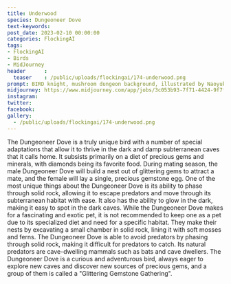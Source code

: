 ```yaml
---
title: Underwood
species: Dungeoneer Dove
text-keywords: 
post_date: 2023-02-10 00:00:00
categories: FlockingAI
tags:
- FlockingAI
- Birds
- MidJourney 
header      :
  teaser    : /public/uploads/flockingai/174-underwood.png
prompt: BIRD knight, mushroom dungeon background, illustrated by Naoyuki Kato , on a white background 
midjourney: https://www.midjourney.com/app/jobs/3c053b93-7f71-4424-9f7f-f05d30240455
instagram: 
twitter: 
facebook: 
gallery: 
  - /public/uploads/flockingai/174-underwood.png
---
```


The Dungeoneer Dove is a truly unique bird with a number of special adaptations that allow it to thrive in the dark and damp subterranean caves that it calls home. It subsists primarily on a diet of precious gems and minerals, with diamonds being its favorite food. During mating season, the male Dungeoneer Dove will build a nest out of glittering gems to attract a mate, and the female will lay a single, precious gemstone egg. One of the most unique things about the Dungeoneer Dove is its ability to phase through solid rock, allowing it to escape predators and move through its subterranean habitat with ease. It also has the ability to glow in the dark, making it easy to spot in the dark caves. While the Dungeoneer Dove makes for a fascinating and exotic pet, it is not recommended to keep one as a pet due to its specialized diet and need for a specific habitat. They make their nests by excavating a small chamber in solid rock, lining it with soft mosses and ferns. The Dungeoneer Dove is able to avoid predators by phasing through solid rock, making it difficult for predators to catch. Its natural predators are cave-dwelling mammals such as bats and cave dwellers. The Dungeoneer Dove is a curious and adventurous bird, always eager to explore new caves and discover new sources of precious gems, and a group of them is called a "Glittering Gemstone Gathering".
